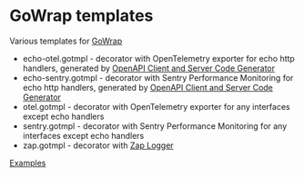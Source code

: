 # GoWrap templates
Various templates for [GoWrap](https://github.com/hexdigest/gowrap)
- echo-otel.gotmpl - decorator with OpenTelemetry exporter for echo http handlers, generated by [OpenAPI Client and Server Code Generator](https://github.com/deepmap/oapi-codegen)
- echo-sentry.gotmpl - decorator with Sentry Performance Monitoring for echo http handlers, generated by [OpenAPI Client and Server Code Generator](https://github.com/deepmap/oapi-codegen)
- otel.gotmpl - decorator with OpenTelemetry exporter for any interfaces except echo handlers
- sentry.gotmpl - decorator with Sentry Performance Monitoring for any interfaces except echo handlers
- zap.gotmpl - decorator with [Zap Logger](https://github.com/uber-go/zap)

[Examples](./examples)